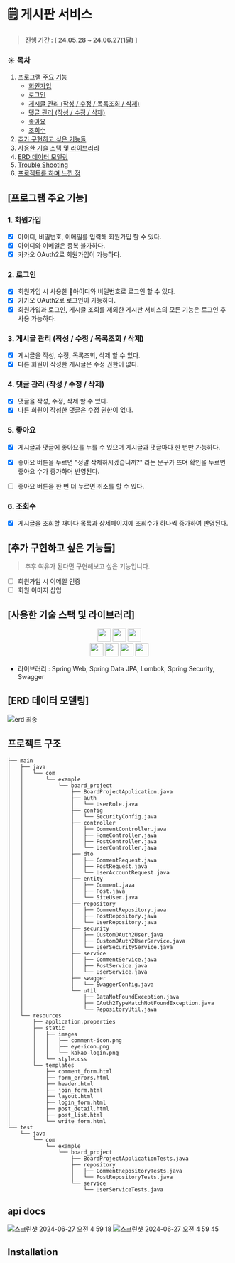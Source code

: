 # 🗒️ 게시판 서비스

> **진행 기간 : [ 24.05.28 ~ 24.06.27(1달) ]**

### ☀️ 목차

1. [프로그램 주요 기능](#프로그램-주요-기능)
    + [회원가입](#1-회원가입)
    + [로그인](#2-로그인)
    + [게시글 관리 (작성 / 수정 / 목록조회 / 삭제)](#3-게시글-관리-작성--수정--목록조회--삭제)
    + [댓글 관리 (작성 / 수정 / 삭제)](#4-댓글-관리-작성--수정--삭제)
    + [좋아요](#5-좋아요)
    + [조회수](#6-조회수)
2. [추가 구현하고 싶은 기능들](#추가-구현하고-싶은-기능들)
3. [사용한 기술 스택 및 라이브러리](#사용한-기술-스택-및-라이브러리)
4. [ERD 데이터 모델링](#erd-데이터-모델링)
5. [Trouble Shooting](#trouble-shooting)
6. [프로젝트를 하며 느낀 점](#프로젝트를-하며-느낀-점)

## [프로그램 주요 기능]

### 1. 회원가입

- [x] 아이디, 비밀번호, 이메일를 입력해 회원가입 할 수 있다.
- [x] 아이디와 이메일은 중복 불가하다.
- [x] 카카오 OAuth2로 회원가입이 가능하다. 

### 2. 로그인

- [x] 회원가입 시 사용한 아이디와 비밀번호로 로그인 할 수 있다.
- [x] 카카오 OAuth2로 로그인이 가능하다. 
- [x] 회원가입과 로그인, 게시글 조회를 제외한 게시판 서비스의 모든 기능은 로그인 후 사용 가능하다.

### 3. 게시글 관리 (작성 / 수정 / 목록조회 / 삭제)

- [x] 게시글을 작성, 수정, 목록조회, 삭제 할 수 있다.
- [x] 다른 회원이 작성한 게시글은 수정 권한이 없다.

### 4. 댓글 관리 (작성 / 수정 / 삭제)

- [x] 댓글을 작성, 수정, 삭제 할 수 있다.
- [x] 다른 회원이 작성한 댓글은 수정 권한이 없다.

### 5. 좋아요

- [x] 게시글과 댓글에 좋아요를 누를 수 있으며 게시글과 댓글마다 한 번만 가능하다.
- [x] 좋아요 버튼을 누르면 "정말 삭제하시겠습니까?" 라는 문구가 뜨며 확인을 누르면 좋아요 수가 증가하며 반영된다.
- [ ] 좋아요 버튼을 한 번 더 누르면 취소를 할 수 있다.
      

### 6. 조회수

- [x] 게시글을 조회할 때마다 목록과 상세페이지에 조회수가 하나씩 증가하여 반영된다.


## [추가 구현하고 싶은 기능들]

> 추후 여유가 된다면 구현해보고 싶은 기능입니다.

- [ ] 회원가입 시 이메일 인증
- [ ] 회원 이미지 삽입

## [사용한 기술 스택 및 라이브러리]

<div align=center> 

<img height="30" src="https://img.shields.io/badge/Spring-6DB33F?style=flat-square&logo=Spring&logoColor=white"/>
<img height="30" src="https://img.shields.io/badge/Java-007396?style=flat-square&logo=java&logoColor=white"/>
<img height="30" src="https://img.shields.io/badge/MySql-4479A1?style=flat-square&logo=mysql&logoColor=white"/>
<br/>
<img height="30" src="https://img.shields.io/badge/Git-F05032?style=flat-square&logo=git&logoColor=white"/>
<img height="30" src="https://img.shields.io/badge/GitHub-black?style=flat-square&logo=GitHub&logoColor=white"/>
<img height="30" src="https://img.shields.io/badge/Docker-2496ED?style=flat-square&logo=docker&logoColor=white"/>
<img height="30" src="https://img.shields.io/badge/AWS-232F3E?style=flat-square&logo=amazon-aws&logoColor=white"/>

</div>

- 라이브러리 : Spring Web, Spring Data JPA, Lombok, Spring Security, Swagger

## [ERD 데이터 모델링]

![erd 최종](https://github.com/jekyeongkim/board-project/assets/130130973/e707fc74-05f9-4e7c-a764-b9036ca4c5e1)

## 프로젝트 구조

```
├── main
│   ├── java
│   │   └── com
│   │       └── example
│   │           └── board_project
│   │               ├── BoardProjectApplication.java
│   │               ├── auth
│   │               │   └── UserRole.java
│   │               ├── config
│   │               │   └── SecurityConfig.java
│   │               ├── controller
│   │               │   ├── CommentController.java
│   │               │   ├── HomeController.java
│   │               │   ├── PostController.java
│   │               │   └── UserController.java
│   │               ├── dto
│   │               │   ├── CommentRequest.java
│   │               │   ├── PostRequest.java
│   │               │   └── UserAccountRequest.java
│   │               ├── entity
│   │               │   ├── Comment.java
│   │               │   ├── Post.java
│   │               │   └── SiteUser.java
│   │               ├── repository
│   │               │   ├── CommentRepository.java
│   │               │   ├── PostRepository.java
│   │               │   └── UserRepository.java
│   │               ├── security
│   │               │   ├── CustomOAuth2User.java
│   │               │   ├── CustomOAuth2UserService.java
│   │               │   └── UserSecurityService.java
│   │               ├── service
│   │               │   ├── CommentService.java
│   │               │   ├── PostService.java
│   │               │   └── UserService.java
│   │               ├── swagger
│   │               │   └── SwaggerConfig.java
│   │               └── util
│   │                   ├── DataNotFoundException.java
│   │                   ├── OAuth2TypeMatchNotFoundException.java
│   │                   └── RepositoryUtil.java
│   └── resources
│       ├── application.properties
│       ├── static
│       │   ├── images
│       │   │   ├── comment-icon.png
│       │   │   ├── eye-icon.png
│       │   │   └── kakao-login.png
│       │   └── style.css
│       └── templates
│           ├── comment_form.html
│           ├── form_errors.html
│           ├── header.html
│           ├── join_form.html
│           ├── layout.html
│           ├── login_form.html
│           ├── post_detail.html
│           ├── post_list.html
│           └── write_form.html
└── test
    └── java
        └── com
            └── example
                └── board_project
                    ├── BoardProjectApplicationTests.java
                    ├── repository
                    │   ├── CommentRepositoryTests.java
                    │   └── PostRepositoryTests.java
                    └── service
                        └── UserServiceTests.java
```

## api docs

![스크린샷 2024-06-27 오전 4 59 18](https://github.com/jekyeongkim/board-project/assets/130130973/68ccf233-498b-4774-848e-059bc9151779)
![스크린샷 2024-06-27 오전 4 59 45](https://github.com/jekyeongkim/board-project/assets/130130973/e42d49d1-583d-413f-9170-f9c1390937cb)
## Installation
